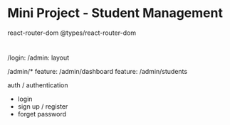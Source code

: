 # Mini Project - Student Management

react-router-dom
@types/react-router-dom

#

/login:
/admin: layout

/admin/\*
feature: /admin/dashboard
feature: /admin/students

auth / authentication

- login
- sign up / register
- forget password
